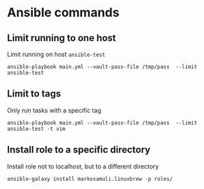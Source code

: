 # Ansible commands

## Limit running to one host
Limit running on host `ansible-test`

```shell
ansible-playbook main.yml --vault-pass-file /tmp/pass  --limit ansible-test
```

## Limit to tags
Only run tasks with a specific tag

```shell
ansible-playbook main.yml --vault-pass-file /tmp/pass  --limit ansible-test -t vim
```

## Install role to a specific directory
Install role not to localhost, but to a different directory

```shell
ansible-galaxy install markosamuli.linuxbrew -p roles/
```
